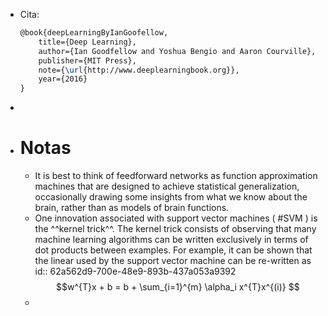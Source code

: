 - Cita:
  ```latex
  @book{deepLearningByIanGoofellow,
      title={Deep Learning},
      author={Ian Goodfellow and Yoshua Bengio and Aaron Courville},
      publisher={MIT Press},
      note={\url{http://www.deeplearningbook.org}},
      year={2016}
  }
  ```
-
- # Notas
	- It is best to think of feedforward networks as function approximation machines that are designed to achieve statistical generalization, occasionally drawing some insights from what we know about the brain, rather than as models of brain functions.
	- One innovation associated with support vector machines ( #SVM ) is the ^^kernel trick^^. The kernel trick consists of observing that many machine learning algorithms can be written exclusively in terms of dot products between examples. For example, it can be shown that the linear used by the support vector machine can be re-written as 
	  id:: 62a562d9-700e-48e9-893b-437a053a9392
	  $$w^{T}x + b = b + \sum_{i=1}^{m} \alpha_i x^{T}x^{(i)} $$
	-